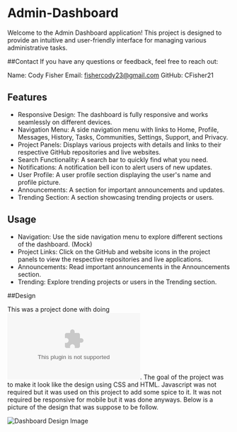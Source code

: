 # Admin-Dashboard
Welcome to the Admin Dashboard application! This project is designed to provide an intuitive and user-friendly interface for managing various administrative tasks.

##Contact
If you have any questions or feedback, feel free to reach out:

Name: Cody Fisher
Email: fishercody23@gmail.com
GitHub: CFisher21

## Features

- Responsive Design: The dashboard is fully responsive and works seamlessly on different devices.
- Navigation Menu: A side navigation menu with links to Home, Profile, Messages, History, Tasks, Communities, Settings, Support, and Privacy.
- Project Panels: Displays various projects with details and links to their respective GitHub repositories and live websites.
- Search Functionality: A search bar to quickly find what you need.
- Notifications: A notification bell icon to alert users of new updates.
- User Profile: A user profile section displaying the user's name and profile picture.
- Announcements: A section for important announcements and updates.
- Trending Section: A section showcasing trending projects or users.

## Usage

- Navigation: Use the side navigation menu to explore different sections of the dashboard. (Mock)
- Project Links: Click on the GitHub and website icons in the project panels to view the respective repositories and live applications.
- Announcements: Read important announcements in the Announcements section.
- Trending: Explore trending projects or users in the Trending section.

##Design 

This was a project done with doing ![The Odin Project](theodinproject.com). The goal of the project was to make it look like the design using CSS and HTML. Javascript was not required but it was used on this project to add some spice to it. It was not required be responsive for mobile but it was done anyways. 
Below is a picture of the design that was suppose to be follow. 

![Dashboard Design Image](https://cdn.statically.io/gh/TheOdinProject/curriculum/43cc6ab69fdfbef40d431a65677d2144668930ac/intermediate_html_css/grid/project_admin_dashboard/imgs/dashboard-project.png)

